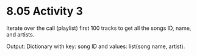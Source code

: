 # 8.05 Activity 3

Iterate over the call (playlist) first 100 tracks to get all the songs ID, name, and artists.

Output: Dictionary with key: song ID and values: list(song name, artist).
